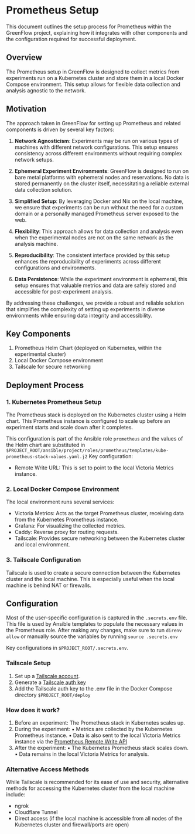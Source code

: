 # Prometheus Setup

This document outlines the setup process for Prometheus within the GreenFlow project, explaining how it integrates with other components and the configuration required for successful deployment.

## Overview

The Prometheus setup in GreenFlow is designed to collect metrics from experiments run on a Kubernetes cluster and store them in a local Docker Compose environment. This setup allows for flexible data collection and analysis agnostic to the network.

## Motivation

The approach taken in GreenFlow for setting up Prometheus and related components is driven by several key factors:

1. **Network Agnosticism**: Experiments may be run on various types of machines with different network configurations. This setup ensures consistency across different environments without requiring complex network setups.

2. **Ephemeral Experiment Environments**: GreenFlow is designed to run on bare metal platforms with ephemeral nodes and reservations. No data is stored permanently on the cluster itself, necessitating a reliable external data collection solution.

3. **Simplified Setup**: By leveraging Docker and Nix on the local machine, we ensure that experiments can be run without the need for a custom domain or a personally managed Prometheus server exposed to the web.

4. **Flexibility**: This approach allows for data collection and analysis even when the experimental nodes are not on the same network as the analysis machine.

5. **Reproducibility**: The consistent interface provided by this setup enhances the reproducibility of experiments across different configurations and environments.

6. **Data Persistence**: While the experiment environment is ephemeral, this setup ensures that valuable metrics and data are safely stored and accessible for post-experiment analysis.

By addressing these challenges, we provide a robust and reliable solution that simplifies the complexity of setting up experiments in diverse environments while ensuring data integrity and accessibility.

## Key Components

1. Prometheus Helm Chart (deployed on Kubernetes, within the experimental cluster)
2. Local Docker Compose environment
3. Tailscale for secure networking

## Deployment Process

### 1. Kubernetes Prometheus Setup

The Prometheus stack is deployed on the Kubernetes cluster using a Helm chart. This Prometheus instance is configured to scale up before an experiment starts and scale down after it completes.

This configuration is part of the Ansible role `prometheus` and the values of the Helm chart are substituted in `$PROJECT_ROOT/ansible/project/roles/prometheus/templates/kube-prometheus-stack-values.yaml.j2`
Key configuration:

- Remote Write URL: This is set to point to the local Victoria Metrics instance.

### 2. Local Docker Compose Environment

The local environment runs several services:

- Victoria Metrics: Acts as the target Prometheus cluster, receiving data from the Kubernetes Prometheus instance.
- Grafana: For visualizing the collected metrics.
- Caddy: Reverse proxy for routing requests.
- Tailscale: Provides secure networking between the Kubernetes cluster and local environment.

### 3. Tailscale Configuration

Tailscale is used to create a secure connection between the Kubernetes cluster and the local machine. This is especially useful when the local machine is behind NAT or firewalls.

## Configuration

Most of the user-specific configuration is captured in the `.secrets.env` file. This file is used by Ansible templates to populate the necessary values in the Prometheus role. After making any changes, make sure to run `direnv allow` or manually source the variables by running `source .secrets.env`

Key configurations in `$PROJECT_ROOT/.secrets.env`.

### Tailscale Setup

1. Set up a [Tailscale account](https://login.tailscale.com/admin/machines).
2. Generate a [Tailscale auth key](https://login.tailscale.com/admin/settings/keys)
3. Add the Tailscale auth key to the .env file in the Docker Compose directory `$PROJECT_ROOT/deploy`

### How does it work?

1. Before an experiment:
   The Prometheus stack in Kubernetes scales up.
2. During the experiment:
   ▪ Metrics are collected by the Kubernetes Prometheus instance.
   ▪ Data is also sent to the local Victoria Metrics instance via the [Prometheus Remote Write API](https://prometheus.io/docs/specs/remote_write_spec/)
3. After the experiment:
   ▪ The Kubernetes Prometheus stack scales down.
   ▪ Data remains in the local Victoria Metrics for analysis.

### Alternative Access Methods

While Tailscale is recommended for its ease of use and security, alternative methods for accessing the Kubernetes cluster from the local machine include:
- ngrok
- Cloudflare Tunnel
- Direct access (if the local machine is accessible from all nodes of the Kubernetes cluster and firewall/ports are open)
